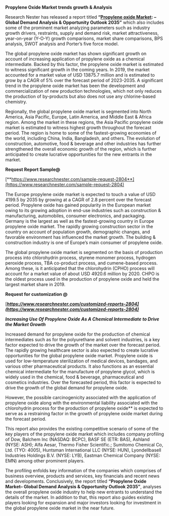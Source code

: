 ﻿
**Propylene Oxide Market trends growth & Analysis**

Research Nester has released a report titled **“[Propylene oxide Market](https://www.researchnester.com/reports/propylene-oxide-market/2804): – Global Demand Analysis & Opportunity Outlook 2035”** which also includes some of the prominent market analyzing parameters such as industry growth drivers, restraints, supply and demand risk, market attractiveness, year-on-year (Y-O-Y) growth comparisons, market share comparisons, BPS analysis, SWOT analysis and Porter’s five force model.

The global propylene oxide market has shown significant growth on account of increasing application of propylene oxide as a chemical intermediate. Backed by this factor, the propylene oxide market is estimated to witness significant growth in the coming years. In 2019, the market accounted for a market value of USD 13875.7 million and is estimated to grow by a CAGR of 5% over the forecast period of 2023-2035. A significant trend in the propylene oxide market has been the development and commercialization of new production technologies, which not only reduces the production of by-products but also does not use any chlorine-based chemistry.

Regionally, the global propylene oxide market is segmented into North America, Asia Pacific, Europe, Latin America, and Middle East & Africa region. Among the market in these regions, the Asia Pacific propylene oxide market is estimated to witness highest growth throughout the forecast period. The region is home to some of the fastest-growing economies of the world, including China, India, Bangladesh, and others. The evolution of construction, automotive, food & beverage and other industries has further strengthened the overall economic growth of the region, which is further anticipated to create lucrative opportunities for the new entrants in the market. 

**Request Report Sample@** 

[**https://www.researchnester.com/sample-request-2804**](https://www.researchnester.com/sample-request-2804)

The Europe propylene oxide market is expected to touch a value of USD 4199.5 by 2035 by growing at a CAGR of 2.8 percent over the forecast period. Propylene oxide has gained popularity in the European market owing to its growing adoption in end-use industries such as construction & manufacturing, automobiles, consumer electronics, and packaging. Germany is the largest as well as the fastest-growing country in Europe propylene oxide market. The rapidly growing construction sector in the country on account of population growth, demographic changes, and favorable environment has influenced the market growth. The building & construction industry is one of Europe’s main consumer of propylene oxide.

The global propylene oxide market is segmented on the basis of production process into chlorohydrin process, styrene monomer process, hydrogen peroxide process, TBA co-product process, and cumene-based process. Among these, is it anticipated that the chlorohydrin (CPHO) process will account for a market value of about USD 4920.6 million by 2020. CHPO is the oldest process used in the production of propylene oxide and held the largest market share in 2019.

**Request for customization @**

[***https://www.researchnester.com/customized-reports-2804](https://www.researchnester.com/customized-reports-2804)*** 

***Increasing Use Of Propylene Oxide As A Chemical Intermediate to Drive the Market Growth***

Increased demand for propylene oxide for the production of chemical intermediates such as for the polyurethane and solvent industries, is a key factor expected to drive the growth of the market over the forecast period. The rapidly growing healthcare sector is also expected to create lucrative opportunities for the global propylene oxide market. Propylene oxide is used for low-temperature sterilization of medical devices, bandages, and various other pharmaceutical products. It also functions as an essential chemical intermediate for the manufacture of propylene glycol, which is widely used in the chemical, food & beverage, pharmaceutical and cosmetics industries. Over the forecasted period, this factor is expected to drive the growth of the global demand for propylene oxide.

However, the possible carcinogenicity associated with the application of propylene oxide along with the environmental liability associated with the chlorohydrin process for the production of propylene oxide** is expected to serve as a restraining factor in the growth of propylene oxide market during the forecast period.

This report also provides the existing competitive scenario of some of the key players of the propylene oxide market which includes company profiling of Dow, Balchem Inc (NASDAQ: BCPC), BASF SE (ETR: BAS), Ashland (NYSE: ASH); Alfa Aesar, Thermo Fisher Scientific.; Sumitomo Chemical Co, Ltd. (TYO: 4005), Huntsman International LLC (NYSE: HUN), Lyondellbasell Industries Holdings B.V. (NYSE: LYB), Eastman Chemical Company (NYSE: EMN) among other prominent players.

The profiling enfolds key information of the companies which comprises of business overview, products and services, key financials and recent news and developments. Conclusively, the report titled **“Propylene Oxide Market– Global Demand Analysis & Opportunity Outlook 2035”**, analyses the overall propylene oxide industry to help new entrants to understand the details of the market. In addition to that, this report also guides existing players looking for expansion and major investors looking for investment in the global propylene oxide market in the near future.



